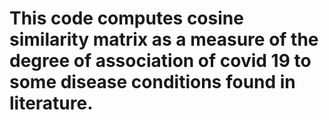 # This code computes cosine similarity matrix as a measure of the degree of association of covid 19 to some disease conditions found in literature.
